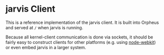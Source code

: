 # jarvis Client

This is a reference implementation of the jarvis client. It is built into Orpheus and served at `/` when jarvis is running.

Because all kernel-client communication is done via sockets, it should be fairly easy to construct clients for other platforms (e.g. using [node-webkit](https://github.com/rogerwang/node-webkit)) or even embed jarvis in a larger system.

